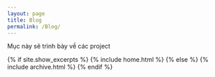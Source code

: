 ```yaml
---
layout: page
title: Blog
permalink: /Blog/
---
```


Mục này sẽ trình bày về các project

{% if site.show_excerpts %}
   {% include home.html %}
{% else %}
   {% include archive.html %}
{% endif %}
